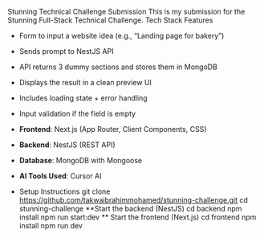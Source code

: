 Stunning Technical Challenge Submission
 This is my submission for the Stunning Full-Stack Technical Challenge.
 Tech Stack
 Features

- Form to input a website idea (e.g., “Landing page for bakery”)
- Sends prompt to NestJS API
- API returns 3 dummy sections and stores them in MongoDB
- Displays the result in a clean preview UI
- Includes loading state + error handling
- Input validation if the field is empty
- **Frontend**: Next.js (App Router, Client Components, CSS)
- **Backend**: NestJS (REST API)
- **Database**: MongoDB with Mongoose
- **AI Tools Used**: Cursor AI

- Setup Instructions
git clone https://github.com/takwaibrahimmohamed/stunning-challenge.git
cd stunning-challenge
 **Start the backend (NestJS)
cd backend
npm install
 npm run start:dev
** Start the frontend (Next.js)
cd frontend
npm install
npm run dev

